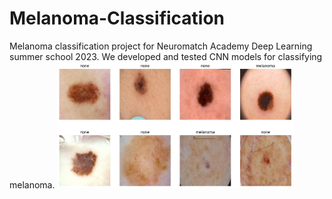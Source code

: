 # Melanoma-Classification
Melanoma classification project for Neuromatch Academy Deep Learning summer school 2023.
We developed and tested CNN models for classifying melanoma.
<img src="https://github.com/8Nero/Melanoma-Classification/blob/main/example/melanoma_example.png" width=75% height=75%>
